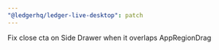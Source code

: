 ```yaml
---
"@ledgerhq/ledger-live-desktop": patch
---
```


Fix close cta on Side Drawer when it overlaps AppRegionDrag
